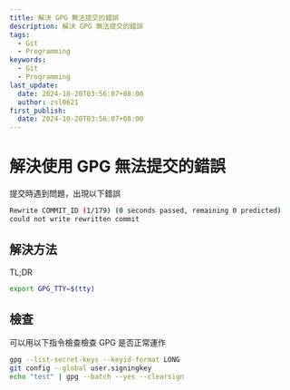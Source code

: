 ```yaml
---
title: 解決 GPG 無法提交的錯誤
description: 解決 GPG 無法提交的錯誤
tags:
  - Git
  - Programming
keywords:
  - Git
  - Programming
last_update:
  date: 2024-10-20T03:56:07+08:00
  author: zsl0621
first_publish:
  date: 2024-10-20T03:56:07+08:00
---
```


# 解決使用 GPG 無法提交的錯誤
提交時遇到問題，出現以下錯誤
```sh
Rewrite COMMIT_ID (1/179) (0 seconds passed, remaining 0 predicted)    error: gpg failed to sign the data
could not write rewritten commit
```

## 解決方法
TL;DR
```sh
export GPG_TTY=$(tty)
```

## 檢查

可以用以下指令檢查檢查 GPG 是否正常運作
```sh
gpg --list-secret-keys --keyid-format LONG
git config --global user.signingkey
echo "test" | gpg --batch --yes --clearsign
```
